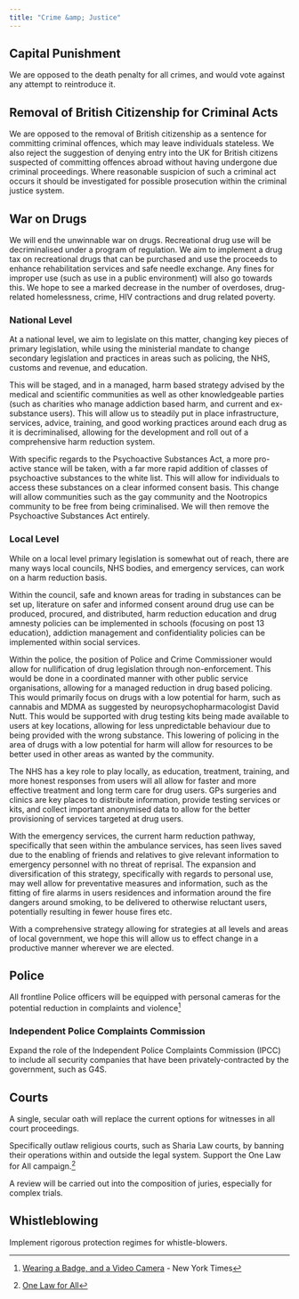 ```yaml
---
title: "Crime &amp; Justice"
---
```


## Capital Punishment

We are opposed to the death penalty for all crimes, and would vote against any
attempt to reintroduce it.

## Removal of British Citizenship for Criminal Acts 

We are opposed to the removal of British citizenship as a sentence for committing criminal offences, which may leave individuals stateless. We also reject the suggestion of denying entry into the UK for British citizens suspected of committing offences abroad without having undergone due criminal proceedings. Where reasonable suspicion of such a criminal act occurs it should be investigated for possible prosecution within the criminal justice system. 

## War on Drugs

We will end the unwinnable war on drugs. Recreational drug use will be decriminalised under a program of regulation. We aim to implement a drug tax on recreational drugs that can be purchased and use the proceeds to enhance rehabilitation services and safe needle exchange. Any fines for improper use (such as use in a public environment) will also go towards this. We hope to see a marked decrease in the number of overdoses, drug-related homelessness, crime, HIV contractions and drug related poverty.

### National Level

At a national level, we aim to legislate on this matter, changing key pieces of primary legislation, while using the ministerial mandate to change secondary legislation and practices in areas such as policing, the NHS, customs and revenue, and education.

This will be staged, and in a managed, harm based strategy advised by the medical and scientific communities as well as other knowledgeable parties (such as charities who manage addiction based harm, and current and ex-substance users). This will allow us to steadily put in place infrastructure, services, advice, training, and good working practices around each drug as it is decriminalised, allowing for the development and roll out of a comprehensive harm reduction system.

With specific regards to the Psychoactive Substances Act, a more pro-active stance will be taken, with a far more rapid addition of classes of psychoactive substances to the white list. This will allow for individuals to access these substances on a clear informed consent basis. This change will allow communities such as the gay community and the Nootropics community to be free from being criminalised. We will then remove the Psychoactive Substances Act entirely.

### Local Level

While on a local level primary legislation is somewhat out of reach, there are many ways local councils, NHS bodies, and emergency services, can work on a harm reduction basis.

Within the council, safe and known areas for trading in substances can be set up, literature on safer and informed consent around drug use can be produced, procured, and distributed, harm reduction education and drug amnesty policies can be implemented in schools (focusing on post 13 education), addiction management and confidentiality policies can be implemented within social services.

Within the police, the position of Police and Crime Commissioner would allow for nullification of drug legislation through non-enforcement. This would be done in a coordinated manner with other public service organisations, allowing for a managed reduction in drug based policing. This would primarily focus on drugs with a low potential for harm, such as cannabis and MDMA as suggested by neuropsychopharmacologist David Nutt. This would be supported with drug testing kits being made available to users at key locations, allowing for less unpredictable behaviour due to being provided with the wrong substance. This lowering of policing in the area of drugs with a low potential for harm will allow for resources to be better used in other areas as wanted by the community.

The NHS has a key role to play locally, as education, treatment, training, and more honest responses from users will all allow for faster and more effective treatment and long term care for drug users. GPs surgeries and clinics are key places to distribute information, provide testing services or kits, and collect important anonymised data to allow for the better provisioning of services targeted at drug users.

With the emergency services, the current harm reduction pathway, specifically that seen within the ambulance services,  has seen lives saved due to the enabling of friends and relatives to give relevant information to emergency personnel with no threat of reprisal. The expansion and diversification of this strategy, specifically with regards to personal use, may well allow for preventative measures and information, such as the fitting of fire alarms in users residences and information around the fire dangers around smoking, to be delivered to otherwise reluctant users, potentially resulting in fewer house fires etc.

With a comprehensive strategy allowing for strategies at all levels and areas of local government, we hope this will allow us to effect change in a productive manner wherever we are elected.


## Police

All frontline Police officers will be equipped with personal cameras for the potential reduction in complaints and violence[^police-cameras]

[^police-cameras]: [Wearing a Badge, and a Video Camera](http://mobile.nytimes.com/2013/04/07/business/wearable-video-cameras-for-police-officers.html?_r=0) - New York Times

### Independent Police Complaints Commission

Expand the role of the Independent Police Complaints Commission (IPCC) to include all security companies that have been privately-contracted by the government, such as G4S.

## Courts

A single, secular oath will replace the current options for witnesses in all court proceedings.

Specifically outlaw religious courts, such as Sharia Law courts, by banning their operations within and outside the legal system. Support the One Law for All campaign.[^onelaw]

[^onelaw]: [One Law for All](http://www.onelawforall.org.uk/)

A review will be carried out into the composition of juries, especially for complex trials.

## Whistleblowing

Implement rigorous protection regimes for whistle-blowers.